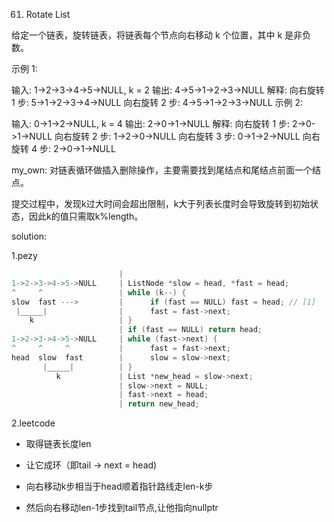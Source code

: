 61. Rotate List

给定一个链表，旋转链表，将链表每个节点向右移动 k 个位置，其中 k 是非负数。

示例 1:

输入: 1->2->3->4->5->NULL, k = 2
输出: 4->5->1->2->3->NULL
解释:
向右旋转 1 步: 5->1->2->3->4->NULL
向右旋转 2 步: 4->5->1->2->3->NULL
示例 2:

输入: 0->1->2->NULL, k = 4
输出: 2->0->1->NULL
解释:
向右旋转 1 步: 2->0->1->NULL
向右旋转 2 步: 1->2->0->NULL
向右旋转 3 步: 0->1->2->NULL
向右旋转 4 步: 2->0->1->NULL


my_own:
对链表循环做插入删除操作，主要需要找到尾结点和尾结点前面一个结点。

提交过程中，发现k过大时间会超出限制，k大于列表长度时会导致旋转到初始状态，因此k的值只需取k%length。

solution:

1.pezy

```cpp
                        |
1->2->3->4->5->NULL     | ListNode *slow = head, *fast = head;
^     ^                 | while (k--) {
slow  fast --->         |      if (fast == NULL) fast = head; // [1]
 |_____|                |      fast = fast->next;
    k                   | }
                        | if (fast == NULL) return head;
1->2->3->4->5->NULL     | while (fast->next) {
^     ^     ^           |      fast = fast->next;
head  slow  fast        |      slow = slow->next;
       |_____|          | }
          k             | List *new_head = slow->next;
                        | slow->next = NULL;
                        | fast->next = head;
                        | return new_head;
```

2.leetcode

* 取得链表长度len

* 让它成环（即tail -> next = head)

* 向右移动k步相当于head顺着指针路线走len-k步

* 然后向右移动len-1步找到tail节点,让他指向nullptr


